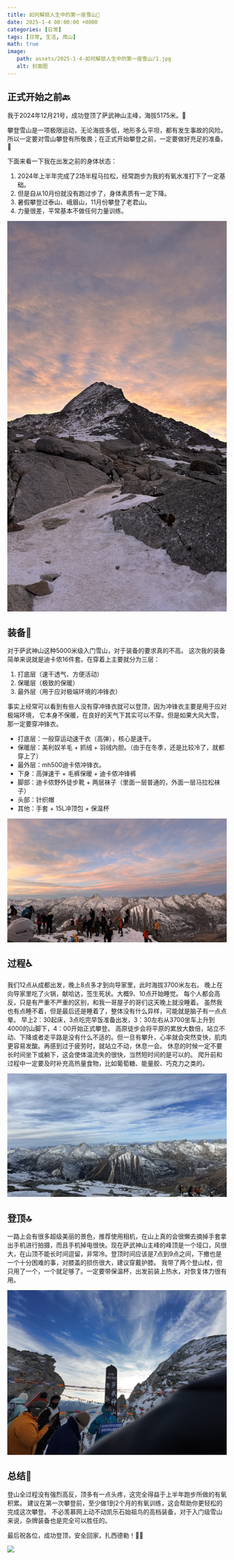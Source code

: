 ```yaml
---
title: 如何解锁人生中的第一座雪山🗻
date: 2025-1-4 00:00:00 +0800
categories: [日常]
tags: [日常, 生活, 爬山]
math: true
image:
   path: assets/2025-1-4-如何解锁人生中的第一座雪山/1.jpg
   alt: 封面图
---
```


## 正式开始之前🔙

我于2024年12月21号，成功登顶了萨武神山主峰，海拔5175米。🗻

攀登雪山是一项极限运动，无论海拔多低，地形多么平坦，都有发生事故的风险。
所以一定要对雪山攀登有所敬畏；在正式开始攀登之前，一定要做好充足的准备。📃

下面来看一下我在出发之前的身体状态：

1. 2024年上半年完成了2场半程马拉松，经常跑步为我的有氧水准打下了一定基础。
2. 但是自从10月份就没有跑过步了，身体素质有一定下降。
3. 暑假攀登过泰山、峨眉山，11月份攀登了老君山。
4. 力量很差，平常基本不做任何力量训练。

![ ](assets/2025-1-4-如何解锁人生中的第一座雪山/2.jpg)

## 装备🧤

对于萨武神山这种5000米级入门雪山，对于装备的要求真的不高。
这次我的装备简单来说就是迪卡侬16件套。在穿着上主要就分为三层：

1. 打底层（速干透气、方便活动）
2. 保暖层（极致的保暖）
3. 最外层（用于应对极端环境的冲锋衣）

事实上经常可以看到有些人没有穿冲锋衣就可以登顶，因为冲锋衣主要是用于应对极端环境，
它本身不保暖，在良好的天气下其实可以不穿。但是如果大风大雪，那一定要穿冲锋衣。

* 打底层：一般穿运动速干衣（高弹），核心是速干。
* 保暖层：美利奴羊毛 + 抓绒 + 羽绒内胆。（由于在冬季，还是比较冷了，就都穿上了）
* 最外层：mh500迪卡侬冲锋衣。
* 下身：高弹速干 + 毛裤保暖 + 迪卡侬冲锋裤
* 脚部：迪卡侬野外徒步靴 + 两层袜子（里面一层普通的，外面一层马拉松袜子）
* 头部：针织帽
* 其他：手套 + 15L冲顶包 + 保温杯

![ ](assets/2025-1-4-如何解锁人生中的第一座雪山/3.jpg)

## 过程♿️

我们12点从成都出发，晚上8点多才到向导家里，此时海拔3700米左右。
晚上在向导家里吃了火锅，献哈达，签生死状。大概9、10点开始睡觉。
每个人都会高反，只是有严重不严重的区别，和我一哥屋子的哥们这天晚上就没睡着。
虽然我也有点睡不着，但是最后还是睡着了，整体没有什么异样，可能就是脑子有一点点晕。
早上2：30起床，3点吃完早饭准备出发，3：30左右从3700坐车上升到4000的山脚下，4：00开始正式攀登。
高原徒步会将平原的累放大数倍，站立不动、下降或者走平路是没有什么不适的。但一旦有攀升，心率就会突然变快，肌肉更容易发酸。再感到过于疲劳时，就站立不动，休息一会。
休息的时候一定不要长时间坐下或躺下，这会使体温流失的很快，当然短时间的是可以的。
爬升前和过程中一定要及时补充高热量食物，比如葡萄糖、能量胶、巧克力之类的。

![ ](assets/2025-1-4-如何解锁人生中的第一座雪山/4.jpg)

## 登顶🔝

一路上会有很多超级美丽的景色，推荐使用相机，在山上真的会很懒去摘掉手套拿出手机进行拍摄，而且手机掉电很快。现在萨武神山主峰的峰顶是一个垭口，风很大，在山顶不能长时间逗留，非常冷。登顶时间应该是7点到9点之间，下撤也是一个十分困难的事，对膝盖的损伤很大，建议穿戴护膝。
我带了两个登山杖，但只用了一个，一个就足够了。一定要带保温杯，出发前装上热水，对恢复体力很有用。

![ ](assets/2025-1-4-如何解锁人生中的第一座雪山/5.jpg)

## 总结🔄

登山全过程没有强烈高反，顶多有一点头疼，这完全得益于上半年跑步所做的有氧积累。
建议在第一次攀登前，至少做1到2个月的有氧训练，这会帮助你更轻松的完成这次攀登。
不必羡慕网上动不动凯乐石始祖鸟的高档装备，对于入门级雪山来说，杂牌装备也是完全可以胜任的。

最后祝各位，成功登顶，安全回家，扎西德勒！🤗🫡

![ ](assets/2025-1-4-如何解锁人生中的第一座雪山/6.jpg)
